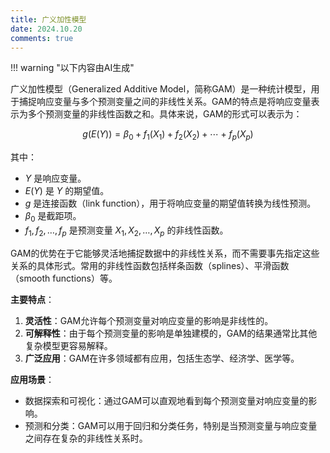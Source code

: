 ```yaml
---
title: 广义加性模型
date: 2024.10.20
comments: true
---
```


!!! warning "以下内容由AI生成"

广义加性模型（Generalized Additive Model，简称GAM）是一种统计模型，用于捕捉响应变量与多个预测变量之间的非线性关系。GAM的特点是将响应变量表示为多个预测变量的非线性函数之和。具体来说，GAM的形式可以表示为：

$$
g(E(Y)) = \beta_0 + f_1(X_1) + f_2(X_2) + \cdots + f_p(X_p)
$$

其中：

- $Y$ 是响应变量。
- $E(Y)$ 是 $Y$ 的期望值。
- $g$ 是连接函数（link function），用于将响应变量的期望值转换为线性预测。
- $\beta_0$ 是截距项。
- $f_1, f_2, \ldots, f_p$ 是预测变量 $X_1, X_2, \ldots, X_p$ 的非线性函数。

GAM的优势在于它能够灵活地捕捉数据中的非线性关系，而不需要事先指定这些关系的具体形式。常用的非线性函数包括样条函数（splines）、平滑函数（smooth functions）等。

**主要特点**：

1. **灵活性**：GAM允许每个预测变量对响应变量的影响是非线性的。
2. **可解释性**：由于每个预测变量的影响是单独建模的，GAM的结果通常比其他复杂模型更容易解释。
3. **广泛应用**：GAM在许多领域都有应用，包括生态学、经济学、医学等。

**应用场景**：

- 数据探索和可视化：通过GAM可以直观地看到每个预测变量对响应变量的影响。
- 预测和分类：GAM可以用于回归和分类任务，特别是当预测变量与响应变量之间存在复杂的非线性关系时。